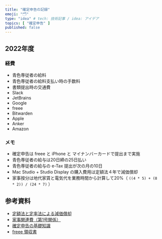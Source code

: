 ```yaml
---
title: "確定申告の記録"
emoji: "🗂"
type: "idea" # tech: 技術記事 / idea: アイデア
topics: [ "確定申告" ]
published: false
---
```


## 2022年度

### 経費

- 青色専従者の給料
- 青色専従者の給料支払い時の手数料
- 書類提出時の交通費
- Slack
- JetBrains
- Google
- freee
- Bitwarden
- Apple
- Anker
- Amazon

### メモ

- 確定申告は freee と iPhone と マイナンバーカードで提出まで実施
- 青色専従者の給与は20日締の25日払い
- 青色専従者の給与の e-Tax 提出が次の月の10日
- Mac Studio + Studio Display の購入費用は定額法４年で減価償却
- 家事按分は地代家賃と電気代を業務時間から計算して20%（ `((4 * 5) + (8 * 2)) / (24 * 7)` ）

## 参考資料

- [定額法と定率法による減価償却]
- [家事関連費（第1号関係）]
- [確定申告の基礎知識]
- [freee 領収書]

<!-- Links -->

[定額法と定率法による減価償却]: https://www.nta.go.jp/taxes/shiraberu/taxanswer/shotoku/2106.htm

[家事関連費（第1号関係）]: https://www.nta.go.jp/law/tsutatsu/kihon/shotoku/07/01.htm

[確定申告の基礎知識]: https://www.freee.co.jp/kb/kb-kakuteishinkoku/

[freee 領収書]: https://accounts.secure.freee.co.jp/company_settings/invoices

